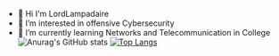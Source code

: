 - 👋 Hi I'm LordLampadaire
- 👀 I’m interested in offensive Cybersecurity
- 🌱 I’m currently learning Networks and Telecommunication in College
![Anurag's GitHub stats](https://github-readme-stats.vercel.app/api?username=LordLampadaire&theme=dark&show_icons=true)
[![Top Langs](https://github-readme-stats.vercel.app/api/top-langs/?username=LordLampadaire&theme=dark&show_icons=true)](https://github.com/anuraghazra/github-readme-stats)

